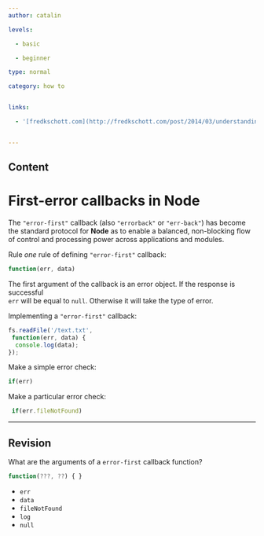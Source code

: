 ```yaml
---
author: catalin

levels:

  - basic

  - beginner

type: normal

category: how to


links:

  - '[fredkschott.com](http://fredkschott.com/post/2014/03/understanding-error-first-callbacks-in-node-js/){website}'


---
```

## Content
# First-error callbacks in **Node**

The `"error-first"` callback (also `"errorback"` or `"err-back"`) has become the standard protocol for **Node** as to enable a balanced, non-blocking flow of control and processing power across applications and modules.

Rule *one* rule of defining `"error-first"` callback:

```javascript
function(err, data)
```
The first argument of the callback is an error object. If the response is successful  
`err` will be equal to `null`. Otherwise it will take the type of error.

Implementing a `"error-first"` callback:
```javascript
fs.readFile('/text.txt',
 function(err, data) {
  console.log(data);
});

```

Make a simple error check:
```javascript
if(err)
```

Make a particular error check:
```javascript
 if(err.fileNotFound)
```

---
## Revision

What are the arguments of a `error-first` callback function?
```javascript
function(???, ??) { }
```

* `err`
* `data`
* `fileNotFound`
* `log`
* `null`

